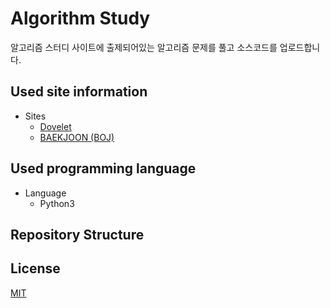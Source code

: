 # Algorithm Study

알고리즘 스터디 사이트에 출제되어있는 알고리즘 문제를 풀고 소스코드를 업로드합니다.

## Used site information
* Sites
    * [Dovelet](https://http://59.23.150.58/)  
    * [BAEKJOON (BOJ)](https://boj.co.kr) 

## Used programming language
* Language
    * Python3

## Repository Structure

## License
[MIT](https://choosealicense.com/licenses/mit/)